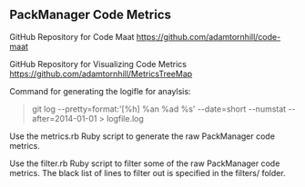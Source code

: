 PackManager Code Metrics
------------------------

GitHub Repository for Code Maat
https://github.com/adamtornhill/code-maat

GitHub Repository for Visualizing Code Metrics
https://github.com/adamtornhill/MetricsTreeMap

Command for generating the logifle for anaylsis:
> git log --pretty=format:'[%h] %an %ad %s' --date=short --numstat --after=2014-01-01 > logfile.log

Use the metrics.rb Ruby script to generate the raw PackManager code metrics.

Use the filter.rb Ruby script to filter some of the raw PackManager code metrics.
The black list of lines to filter out is specified in the filters/ folder.
